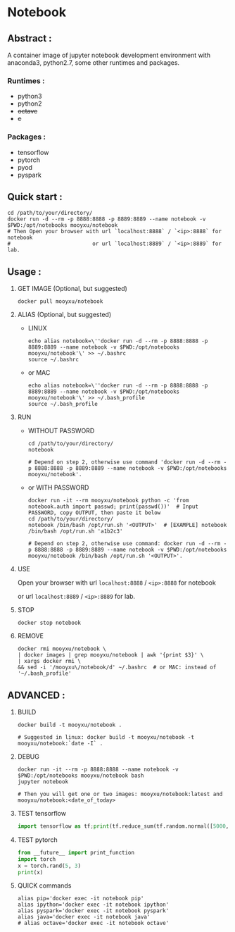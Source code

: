 # Notebook


## Abstract :

A container image of jupyter notebook development environment with anaconda3, python2.7, some other runtimes and packages.

### Runtimes :

* python3
* python2
* ~~octave~~
* ~~c~~

### Packages :

* tensorflow
* pytorch
* pyod
* pyspark



## Quick start :

```shell
cd /path/to/your/directory/
docker run -d --rm -p 8888:8888 -p 8889:8889 --name notebook -v $PWD:/opt/notebooks mooyxu/notebook
# Then Open your browser with url `localhost:8888` / `<ip>:8888` for notebook
#                          or url `localhost:8889` / `<ip>:8889` for lab.
```



## Usage :

1. GET IMAGE (Optional, but suggested)

    ```shell
    docker pull mooyxu/notebook
    ```

2. ALIAS (Optional, but suggested)

    * LINUX

      ```shell
      echo alias notebook=\''docker run -d --rm -p 8888:8888 -p 8889:8889 --name notebook -v $PWD:/opt/notebooks mooyxu/notebook'\' >> ~/.bashrc
      source ~/.bashrc
      ```

    * or MAC

      ```shell
      echo alias notebook=\''docker run -d --rm -p 8888:8888 -p 8889:8889 --name notebook -v $PWD:/opt/notebooks mooyxu/notebook'\' >> ~/.bash_profile
      source ~/.bash_profile
      ```

3. RUN

   * WITHOUT PASSWORD

     ```shell
     cd /path/to/your/directory/
     notebook
     
     # Depend on step 2, otherwise use command 'docker run -d --rm -p 8888:8888 -p 8889:8889 --name notebook -v $PWD:/opt/notebooks mooyxu/notebook'.
     ```

   * or WITH PASSWORD

     ```shell
     docker run -it --rm mooyxu/notebook python -c 'from notebook.auth import passwd; print(passwd())'  # Input PASSWORD, copy OUTPUT, then paste it below
     cd /path/to/your/directory/
     notebook /bin/bash /opt/run.sh '<OUTPUT>'  # [EXAMPLE] notebook /bin/bash /opt/run.sh 'a1b2c3'
     
     # Depend on step 2, otherwise use command: docker run -d --rm -p 8888:8888 -p 8889:8889 --name notebook -v $PWD:/opt/notebooks mooyxu/notebook /bin/bash /opt/run.sh '<OUTPUT>'.
     ```

4. USE

    Open your browser with url `localhost:8888` / `<ip>:8888` for notebook
    
    or url `localhost:8889` / `<ip>:8889` for lab.

5. STOP

    ```shell
    docker stop notebook
    ```

6. REMOVE

    ```shell
    docker rmi mooyxu/notebook \
    | docker images | grep mooyxu/notebook | awk '{print $3}' \
    | xargs docker rmi \
    && sed -i '/mooyxu\/notebook/d' ~/.bashrc  # or MAC: instead of '~/.bash_profile'
    ```



## ADVANCED :

1. BUILD

    ```shell
    docker build -t mooyxu/notebook .

    # Suggested in linux: docker build -t mooyxu/notebook -t mooyxu/notebook:`date -I` .
    ```

2. DEBUG

    ```shell
    docker run -it --rm -p 8888:8888 --name notebook -v $PWD:/opt/notebooks mooyxu/notebook bash
    jupyter notebook

    # Then you will get one or two images: mooyxu/notebook:latest and mooyxu/notebook:<date_of_today>
    ```

3. TEST tensorflow

    ```python
    import tensorflow as tf;print(tf.reduce_sum(tf.random.normal([5000, 5000])))
    ```

4. TEST pytorch

    ```python
    from __future__ import print_function
    import torch
    x = torch.rand(5, 3)
    print(x)
    ```

5. QUICK commands

    ```shell
    alias pip='docker exec -it notebook pip'
    alias ipython='docker exec -it notebook ipython'
    alias pyspark='docker exec -it notebook pyspark'
    alias java='docker exec -it notebook java'
    # alias octave='docker exec -it notebook octave'
    ```
